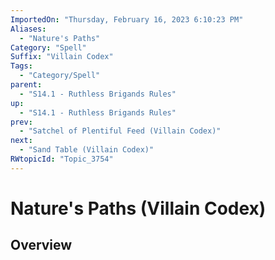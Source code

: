 ```yaml
---
ImportedOn: "Thursday, February 16, 2023 6:10:23 PM"
Aliases:
  - "Nature's Paths"
Category: "Spell"
Suffix: "Villain Codex"
Tags:
  - "Category/Spell"
parent:
  - "S14.1 - Ruthless Brigands Rules"
up:
  - "S14.1 - Ruthless Brigands Rules"
prev:
  - "Satchel of Plentiful Feed (Villain Codex)"
next:
  - "Sand Table (Villain Codex)"
RWtopicId: "Topic_3754"
---
```

# Nature's Paths (Villain Codex)
## Overview
